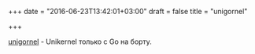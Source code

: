 +++
date = "2016-06-23T13:42:01+03:00"
draft = false
title = "unigornel"

+++

<p><a href="https://github.com/unigornel/unigornel">unigornel</a>&nbsp;- Unikernel только с Go на борту.&nbsp;</p>

